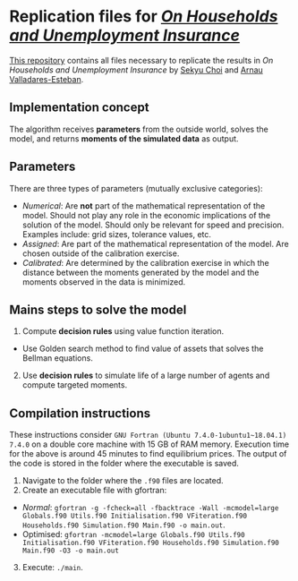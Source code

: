 # Replication files for [_On Households and Unemployment Insurance_](https://arnau.eu/OnHHandUI.pdf)
[This repository](https://github.com/drarnau/HHandUI) contains all files necessary to replicate the results in _On Households and Unemployment Insurance_ by [Sekyu Choi](http://sekyuchoi.weebly.com/) and [Arnau Valladares-Esteban](https://arnau.eu/).

## Implementation concept
The algorithm receives **parameters** from the outside world, solves the model, and returns **moments of the simulated data** as output.

## Parameters
There are three types of parameters (mutually exclusive categories):
- *Numerical*: Are **not** part of the mathematical representation of the model. Should not play any role in the economic implications of the solution of the model. Should only be relevant for speed and precision. Examples include: grid sizes, tolerance values, etc.
- *Assigned*: Are part of the mathematical representation of the model. Are chosen outside of the calibration exercise.
- *Calibrated*: Are determined by the calibration exercise in which the distance between the moments generated by the model and the moments observed in the data is minimized.

## Mains steps to solve the model
1. Compute **decision rules** using value function iteration.
  - Use Golden search method to find value of assets that solves the Bellman equations.
2. Use **decision rules** to simulate life of a large number of agents and compute targeted moments.

## Compilation instructions
These instructions consider `GNU Fortran (Ubuntu 7.4.0-1ubuntu1~18.04.1) 7.4.0` on a double core machine with 15 GB of RAM memory. Execution time for the above is around 45 minutes to find equilibrium prices. The output of the code is stored in the folder where the executable is saved.

1. Navigate to the folder where the `.f90` files are located.
2. Create an executable file with gfortran:
  - *Normal*: `gfortran -g -fcheck=all -fbacktrace -Wall -mcmodel=large Globals.f90 Utils.f90 Initialisation.f90 VFiteration.f90 Households.f90 Simulation.f90 Main.f90 -o main.out`.
  - Optimised: `gfortran -mcmodel=large Globals.f90 Utils.f90 Initialisation.f90 VFiteration.f90 Households.f90 Simulation.f90 Main.f90 -O3 -o main.out`
3. Execute: `./main`.
